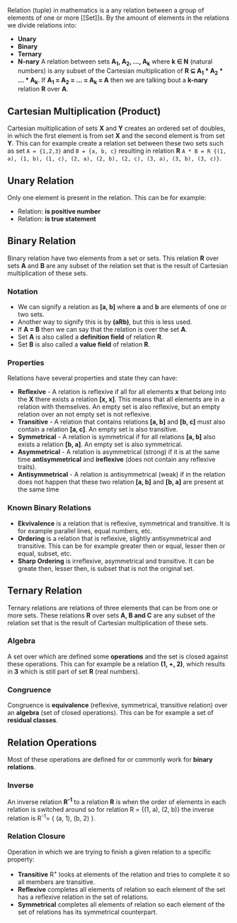 Relation (tuple) in mathematics is a any relation between a group of elements of one or more [[Set]]s. By the amount of elements in the relations we divide relations into:
- **Unary** 
- **Binary**
- **Ternary**
- **N-nary**
A relation between sets **A<sub>1</sub>, A<sub>2</sub>, ..., A<sub>k</sub>** where **k ∈ N** (natural numbers) is any subset of the Cartesian multiplication of **R ⊆ A<sub>1</sub> * A<sub>2</sub> * ... * A<sub>k</sub>**. If  **A<sub>1</sub> =  A<sub>2</sub> = ... = A<sub>k</sub> = A** then we are talking bout a **k-nary** relation **R** over **A**.
## Cartesian Multiplication (Product)
Cartesian multiplication of sets **X** and **Y** creates an ordered set of doubles, in which the first element is from set **X** and the second element is from set **Y**. This can for example create a relation set between these two sets such as set `A = {1,2,3}` and `B = {a, b, c}` resulting in relation **R** `A * B = R {(1, a), (1, b), (1, c), (2, a), (2, b), (2, c), (3, a), (3, b), (3, c)}`.
## Unary Relation
Only one element is present in the relation. This can be for example:
- Relation: **is positive number**
- Relation: **is true statement**
## Binary Relation
Binary relation have two elements from a set or sets. This relation **R** over sets **A** and **B** are any subset of the relation set that is the result of Cartesian multiplication of these sets. 
### Notation
- We can signify a relation as **\[a, b\]** where **a** and **b** are elements of one or two sets.
- Another way to signify this is by **(aRb)**, but this is less used.
- If **A = B** then we can say that the relation is over the set **A**.
- Set **A** is also called a **definition field** of relation **R**.
- Set **B** is also called a **value field** of relation **R**.
### Properties
Relations have several properties and state they can have:
- **Reflexive** - A relation is reflexive if all for all elements **x** that belong into the **X** there exists a relation **\[x, x\]**. This means that all elements are in a relation with themselves. An empty set is also reflexive, but an empty relation over an not empty set is not reflexive.
- **Transitive** - A relation that contains relations **\[a, b\]** and **\[b, c\]** must also contain a relation **\[a, c\]**. An empty set is also transitive.
- **Symmetrical** - A relation is symmetrical if for all relations **\[a, b\]** also exists a relation **\[b, a\]**. An empty set is also symmetrical.
- **Asymmetrical** - A relation is asymmetrical (strong) if it is at the same time **antisymmetrical** and **ireflexive** (does not contain any reflexive traits).
- **Antisymmetrical** - A relation is antisymmetrical (weak) if in the relation does not happen that these two relation **\[a, b\]** and **\[b, a\]** are present at the same time
### Known Binary Relations
- **Ekvivalence** is a relation that is reflexive, symmetrical and transitive. It is for example parallel lines, equal numbers, etc.
- **Ordering** is a relation that is reflexive, slightly antisymmetrical and transitive. This can be for example greater then or equal, lesser then or equal, subset, etc.
- **Sharp Ordering** is irreflexive, asymmetrical and transitive. It can be greate then, lesser then, is subset that is not the original set.
## Ternary Relation
Ternary relations are relations of three elements that can be from one or more sets. These relations **R** over sets **A, B and C** are any subset of the relation set that is the result of Cartesian multiplication of these sets. 
### Algebra
A set over which are defined some **operations** and the set is closed against these operations. This can for example be a relation **(1, +, 2)**, which results in **3** which is still part of set **R** (real numbers).
### Congruence
Congruence is **equivalence** (reflexive, symmetrical, transitive relation) over an **algebra** (set of closed operations). This can be for example a set of **residual classes**.
## Relation Operations
Most of these operations are defined for or commonly work for **binary relations**. 
### Inverse
An inverse relation **R<sup>-1</sup>** to a relation **R** is when the order of elements in each relation is switched around so for relation R = {(1, a), (2, b)} the inverse relation is R<sup>-1</sup>= { (a, 1), (b, 2) }. 
### Relation Closure
Operation in which we are trying to finish a given relation to a specific property:
- **Transitive** R<sup>+</sup> looks at elements of the relation and tries to complete it so all members are transitive.
- **Reflexive** completes all elements of relation so each element of the set has a reflexive relation in the set of relations.
- **Symmetrical** completes all elements of relation so each element of the set of relations has its symmetrical counterpart.